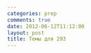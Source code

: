 ```yaml
---
categories: prep
comments: true
date: 2012-06-12T11:12:00
layout: post
title: Темы для 293
---
```


